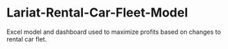 # Lariat-Rental-Car-Fleet-Model
Excel model and dashboard used to maximize profits based on changes to rental car flet.

